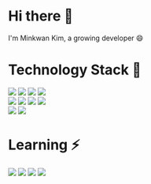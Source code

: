 # Hi there 👋
I'm Minkwan Kim, a growing developer 😄
# Technology Stack 🌱 
![](https://img.shields.io/badge/-C%20Sharp-%23239120?style=flat-square&logo=C-sharp&logoColor=white) ![](https://img.shields.io/badge/-Java-%23007396?style=flat-square&logo=java&logoColor=white) ![](https://img.shields.io/badge/-JavaScript-%23F7DF1E?style=flat-square&logo=JavaScript&logoColor=black) ![](https://img.shields.io/badge/-Python-%233776AB?style=flat-square&logo=Python&logoColor=white) <br>
![](https://img.shields.io/badge/-Oracle-%23F80000?style=flat-square&logo=Oracle&logoColor=white) ![](https://img.shields.io/badge/-MySQL-%234479A1?style=flat-square&logo=MySql&logoColor=white) ![](https://img.shields.io/badge/-Microsoft%20SQL%20Server-%23CC2927?style=flat-square&logo=Microsoft-SQL-Server&logoColor=white) ![](https://img.shields.io/badge/-MariaDB-%23003545?style=flat-square&logo=MariaDB&logoColor=white) <br>
![](https://img.shields.io/badge/-Amazon%20AWS-%23232F3E?style=flat-square&logo=Amazon-AWS&logoColor=white) ![](https://img.shields.io/badge/-Git-%23F05032?style=flat-square&logo=Git&logoColor=white)
# Learning ⚡
![](https://img.shields.io/badge/-Go-%2300ADD8?style=flat-square&logo=Go&logoColor=white) ![](https://img.shields.io/badge/-Scikit--learn-%23F7931E?style=flat-square&logo=scikit-learn&logoColor=black) ![](https://img.shields.io/badge/-TypeScript%20-%233178C6?style=flat-square&logo=TypeScript&logoColor=white)  ![](https://img.shields.io/badge/-Elasticsearch-%23005571?style=flat-square&logo=Elasticsearch&logoColor=white)
